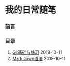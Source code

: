 # 我的日常随笔
### 前言
### 目录
1. [Git基础与练习](https://github.com/SAY-yes/dp_blog/issues/1 "Git基础与练习")  2018-10-11
2. [MarkDown语法](https://github.com/SAY-yes/dp_blog/issues/2 "MarkDown语法")  2018-10-11
